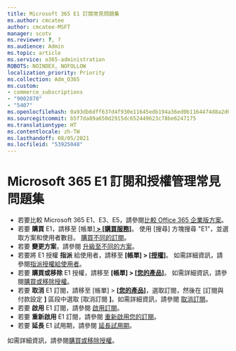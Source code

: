 ```yaml
---
title: Microsoft 365 E1 訂閱常見問題集
ms.author: cmcatee
author: cmcatee-MSFT
manager: scotv
ms.reviewer: ?, ?
ms.audience: Admin
ms.topic: article
ms.service: o365-administration
ROBOTS: NOINDEX, NOFOLLOW
localization_priority: Priority
ms.collection: Adm_O365
ms.custom:
- commerce_subscriptions
- "9002870"
- "5407"
ms.openlocfilehash: 0a93db6dff637d4f930e11645edb194a36ed0b1164474d8a2d69ee97d5d5a6c6
ms.sourcegitcommit: b5f7da89a650d2915dc652449623c78be6247175
ms.translationtype: HT
ms.contentlocale: zh-TW
ms.lasthandoff: 08/05/2021
ms.locfileid: "53925048"
---
```

# <a name="microsoft-365-e1-subscription-and-license-management-faq"></a>Microsoft 365 E1 訂閱和授權管理常見問題集

- 若要比較 Microsoft 365 E1、E3、E5，請參閱[比較 Office 365 企業版方案](https://www.microsoft.com/microsoft-365/business/compare-more-office-365-for-business-plans)。
- 若要 **購買** E1，請移至 [帳單]**[ > [購買服務]](https://go.microsoft.com/fwlink/p/?linkid=868433)**。 使用 [搜尋] 方塊搜尋 "E1"，並選取方案和使用者數目。 [購買不同的訂閱](https://docs.microsoft.com/microsoft-365/commerce/try-or-buy-microsoft-365#buy-a-different-subscription)。
- 若要 **變更方案**，請參閱 [升級至不同的方案](https://docs.microsoft.com/microsoft-365/commerce/subscriptions/upgrade-to-different-plan)。
- 若要將 E1 授權 **指派** 給使用者，請移至 **[帳單] > [[授權]](https://go.microsoft.com/fwlink/p/?linkid=842264)**。 如需詳細資訊，請參閱[指派授權給使用者](https://docs.microsoft.com/microsoft-365/admin/manage/assign-licenses-to-users)。
- 若要 **購買或移除** E1 授權，請移至 **[帳單] > [[您的產品]](https://go.microsoft.com/fwlink/p/?linkid=842054)**。 如需詳細資訊，請參閱[購買或移除授權](https://docs.microsoft.com/microsoft-365/commerce/licenses/buy-licenses)。
- 若要 **取消** E1 訂閱，請移至 [帳單] > **[[您的產品](https://go.microsoft.com/fwlink/p/?linkid=842054)]**，選取訂閱，然後在 [訂閱與付款設定 **]** 區段中選取 [取消訂閱 **]**。如需詳細資訊，請參閱 [取消訂閱](https://docs.microsoft.com/microsoft-365/commerce/subscriptions/cancel-your-subscription)。
- 若要 **啟用** E1 訂閱，請參閱 [啟用訂閱](https://docs.microsoft.com/alchemyinsights/activate-your-office-365-subscription)。
- 若要 **重新啟用** E1 訂閱，請參閱 [重新啟用您的訂閱](https://docs.microsoft.com/alchemyinsights/reactivate-your-subscription)。
- 若要 **延長** E1 試用期，請參閱 [延長試用期](https://docs.microsoft.com/microsoft-365/commerce/extend-your-trial)。

如需詳細資訊，請參閱[購買或移除授權](https://docs.microsoft.com/microsoft-365/commerce/licenses/buy-licenses)。